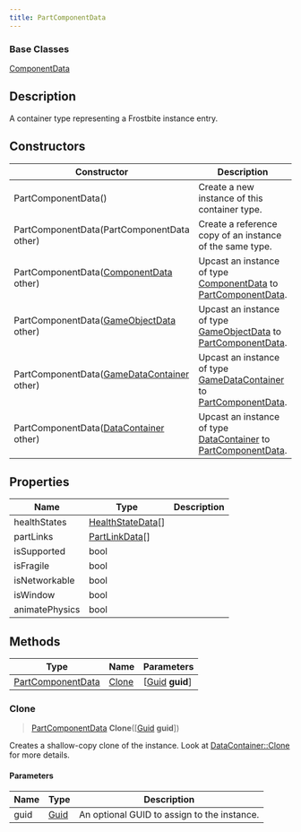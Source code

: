 ```yaml
---
title: PartComponentData
---
```

### Base Classes

[ComponentData](ComponentData)

## Description

A container type representing a Frostbite instance entry.

## Constructors

| Constructor                                                                  | Description                                                                                                               |
| ---------------------------------------------------------------------------- | ------------------------------------------------------------------------------------------------------------------------- |
| PartComponentData()                                                          | Create a new instance of this container type.                                                                             |
| PartComponentData(PartComponentData other)                                   | Create a reference copy of an instance of the same type.                                                                  |
| PartComponentData([ComponentData](ComponentData) other)                      | Upcast an instance of type [ComponentData](ComponentData) to [PartComponentData](PartComponentData).                      |
| PartComponentData([GameObjectData](GameObjectData) other)                    | Upcast an instance of type [GameObjectData](GameObjectData) to [PartComponentData](PartComponentData).                    |
| PartComponentData([GameDataContainer](GameDataContainer) other)              | Upcast an instance of type [GameDataContainer](GameDataContainer) to [PartComponentData](PartComponentData).              |
| PartComponentData([DataContainer](/vext/ref/shared/class/datacontainer) other) | Upcast an instance of type [DataContainer](/vext/ref/shared/class/datacontainer) to [PartComponentData](PartComponentData). |

## Properties

| Name           | Type                                   | Description |
| -------------- | -------------------------------------- | ----------- |
| healthStates   | [HealthStateData](HealthStateData)\[\] |             |
| partLinks      | [PartLinkData](PartLinkData)\[\]       |             |
| isSupported    | bool                                   |             |
| isFragile      | bool                                   |             |
| isNetworkable  | bool                                   |             |
| isWindow       | bool                                   |             |
| animatePhysics | bool                                   |             |

## Methods

| Type                                   | Name            | Parameters                                     |
| -------------------------------------- | --------------- | ---------------------------------------------- |
| [PartComponentData](PartComponentData) | [Clone](#clone) | \[[Guid](/vext/ref/shared/class/guid) **guid**\] |

### Clone

> [PartComponentData](PartComponentData) **Clone**(\[[Guid](/vext/ref/shared/class/guid) **guid**\])

Creates a shallow-copy clone of the instance. Look at [DataContainer::Clone](/vext/ref/shared/class/datacontainer#clone) for more details.

#### Parameters

| Name | Type         | Description                                 |
| ---- | ------------ | ------------------------------------------- |
| guid | [Guid](Guid) | An optional GUID to assign to the instance. |
